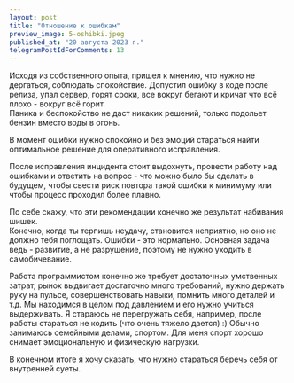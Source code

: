 ```yaml
---
layout: post
title: "Отношение к ошибкам"
preview_image: 5-oshibki.jpeg
published_at: "20 августа 2023 г."
telegramPostIdForComments: 13
---
```


Исходя из собственного опыта, пришел к мнению, что нужно не дергаться, соблюдать спокойствие.  Допустил ошибку в коде после релиза, упал сервер, горят сроки, все вокруг бегают и кричат что всё плохо - вокруг всё горит.  
Паника и беспокойство не даст никаких решений, только подольет бензин вместо воды в огонь.

В момент ошибки нужно спокойно и без эмоций стараться найти оптимальное решение для оперативного исправления.

После исправления инцидента стоит выдохнуть, провести работу над ошибками и ответить на вопрос - что можно было бы сделать в будущем, чтобы свести риск повтора такой ошибки к минимуму или чтобы процесс проходил более плавно.

По себе скажу, что эти рекомендации конечно же результат набивания шишек.  
Конечно, когда ты терпишь неудачу, становится неприятно, но оно не должно тебя поглощать. Ошибки - это нормально. Основная задача ведь - развитие, а не разрушение, поэтому не нужно уходить в самобичевание.

Работа программистом конечно же требует достаточных умственных затрат, рынок выдвигает достаточно много требований, нужно держать руку на пульсе, совершенствовать навыки, помнить много деталей и т.д. Мы находимся в целом под давлением и его нужно учиться выдерживать.
Я стараюсь не перегружать себя, например, после работы стараться не кодить (что очень тяжело дается) :) Обычно занимаюсь семейными делами, спортом. Для меня спорт хорошо снимает эмоциональную и физическую нагрузки.

В конечном итоге я хочу сказать, что нужно стараться беречь себя от внутренней суеты.
